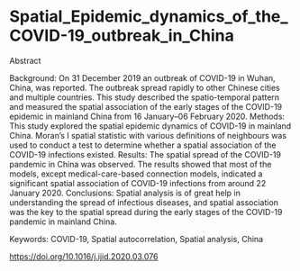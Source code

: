 # Spatial_Epidemic_dynamics_of_the_COVID-19_outbreak_in_China

Abstract

Background: On 31 December 2019 an outbreak of COVID-19 in Wuhan, China, was reported. The outbreak
spread rapidly to other Chinese cities and multiple countries. This study described the spatio-temporal
pattern and measured the spatial association of the early stages of the COVID-19 epidemic in mainland
China from 16 January–06 February 2020.
Methods: This study explored the spatial epidemic dynamics of COVID-19 in mainland China. Moran’s I
spatial statistic with various definitions of neighbours was used to conduct a test to determine whether a
spatial association of the COVID-19 infections existed.
Results: The spatial spread of the COVID-19 pandemic in China was observed. The results showed that
most of the models, except medical-care-based connection models, indicated a significant spatial
association of COVID-19 infections from around 22 January 2020.
Conclusions: Spatial analysis is of great help in understanding the spread of infectious diseases, and
spatial association was the key to the spatial spread during the early stages of the COVID-19 pandemic in
mainland China.

Keywords: COVID-19, Spatial autocorrelation, Spatial analysis, China

https://doi.org/10.1016/j.ijid.2020.03.076
